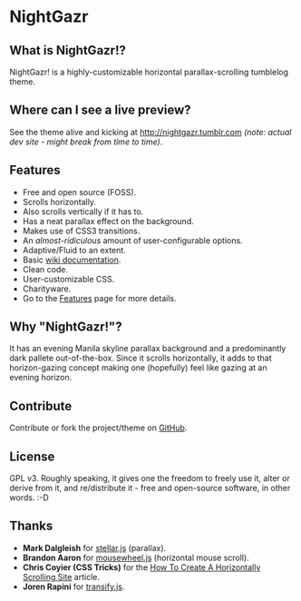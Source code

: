 NightGazr
=========

## What is NightGazr!?

NightGazr! is a highly-customizable horizontal parallax-scrolling tumblelog theme.

## Where can I see a live preview?

See the theme alive and kicking at http://nightgazr.tumblr.com _(note: actual dev site - might break from time to time)_.

## Features

* Free and open source (FOSS).
* Scrolls horizontally.
* Also scrolls vertically if it has to.
* Has a neat parallax effect on the background.
* Makes use of CSS3 transitions.
* An _almost-ridiculous_ amount of user-configurable options.
* Adaptive/Fluid to an extent.
* Basic [wiki documentation](http://github.com/tsdiokno/NightGazr/wiki).
* Clean code.
* User-customizable CSS.
* Charityware.
* Go to the [Features](http://nightgazr.tumblr.com/features) page for more details.

## Why "NightGazr!"?

It has an evening Manila skyline parallax background and a predominantly dark pallete out-of-the-box. Since it scrolls horizontally, it adds to that horizon-gazing concept making one (hopefully) feel like gazing at an evening horizon.

## Contribute

Contribute or fork the project/theme on [GitHub](http://github.com/tsdiokno/NightGazr).

## License

GPL v3. Roughly speaking, it gives one the freedom to freely use it, alter or derive from it, and re/distribute it - free and open-source software, in other words. :-D

## Thanks
* **Mark Dalgleish** for [stellar.js](http://markdalgleish.com/projects/stellar.js/demos/) (parallax).
* **Brandon Aaron** for [mousewheel.js](https://github.com/brandonaaron/jquery-mousewheel) (horizontal mouse scroll).
* **Chris Coyier (CSS Tricks)** for the [How To Create A Horizontally Scrolling Site](http://css-tricks.com/how-to-create-a-horizontally-scrolling-site/) article.
* **Joren Rapini** for [transify.js](http://jorenrapini.com/blog/css/transify-a-jquery-plugin-to-easily-apply-transparency-opacity-to-an-elements-background).

